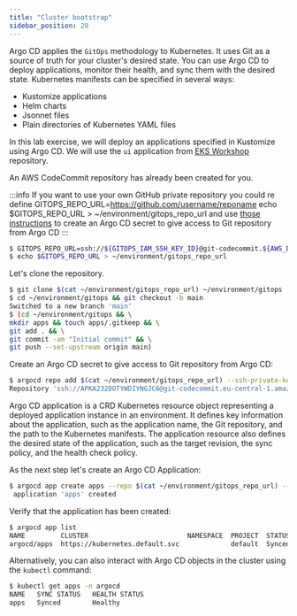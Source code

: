 ```yaml
---
title: "Cluster bootstrap"
sidebar_position: 20
---
```


Argo CD applies the `GitOps` methodology to Kubernetes. It uses Git as a source of truth for your cluster's desired state. You can use Argo CD to deploy applications, monitor their health, and sync them with the desired state. Kubernetes manifests can be specified in several ways:

- Kustomize applications
- Helm charts
- Jsonnet files
- Plain directories of Kubernetes YAML files

In this lab exercise, we will deploy an applications specified in Kustomize using Argo CD. We will use the `ui` application from [EKS Workshop](https://github.com/aws-samples/eks-workshop-v2/tree/main/environment/workspace/manifests/ui) repository.

An AWS CodeCommit repository has already been created for you.

:::info
If you want to use your own GitHub private repository you could re define
GITOPS_REPO_URL=https://github.com/username/reponame
echo $GITOPS_REPO_URL > ~/environment/gitops_repo_url
and use [those instructions](https://argo-cd.readthedocs.io/en/stable/user-guide/private-repositories/) to create an Argo CD secret to give access to Git repository from Argo CD
:::

```bash
$ GITOPS_REPO_URL=ssh://${GITOPS_IAM_SSH_KEY_ID}@git-codecommit.${AWS_DEFAULT_REGION}.amazonaws.com/v1/repos/${EKS_CLUSTER_NAME}-gitops
$ echo $GITOPS_REPO_URL > ~/environment/gitops_repo_url
```

Let's clone the repository.

```bash
$ git clone $(cat ~/environment/gitops_repo_url) ~/environment/gitops
$ cd ~/environment/gitops && git checkout -b main
Switched to a new branch 'main'
$ (cd ~/environment/gitops && \
mkdir apps && touch apps/.gitkeep && \
git add . && \
git commit -am "Initial commit" && \
git push --set-upstream origin main)
```

Create an Argo CD secret to give access to Git repository from Argo CD:

```bash
$ argocd repo add $(cat ~/environment/gitops_repo_url) --ssh-private-key-path ${HOME}/.ssh/gitops_ssh.pem --insecure-ignore-host-key --upsert
Repository 'ssh://APKA232DOTYWDIYNGJC6@git-codecommit.eu-central-1.amazonaws.com/v1/repos/eks-workshop-gitops' added
```

Argo CD application is a CRD Kubernetes resource object representing a deployed application instance in an environment. It defines key information about the application, such as the application name, the Git repository, and the path to the Kubernetes manifests. The application resource also defines the desired state of the application, such as the target revision, the sync policy, and the health check policy.

As the next step let's create an Argo CD Application:

```bash
$ argocd app create apps --repo $(cat ~/environment/gitops_repo_url) --path apps --dest-server https://kubernetes.default.svc
 application 'apps' created
```

Verify that the application has been created:

```bash
$ argocd app list
NAME         CLUSTER                         NAMESPACE  PROJECT  STATUS  HEALTH   SYNCPOLICY  CONDITIONS  REPO                                                                                               PATH  TARGET
argocd/apps  https://kubernetes.default.svc             default  Synced  Healthy  <none>      <none>      ssh://APKA232DOTYWDIYNGJC6@git-codecommit.eu-central-1.amazonaws.com/v1/repos/eks-workshop-gitops  apps
```

Alternatively, you can also interact with Argo CD objects in the cluster using the `kubectl` command:

```bash
$ kubectl get apps -n argocd
NAME   SYNC STATUS   HEALTH STATUS
apps   Synced        Healthy
```
